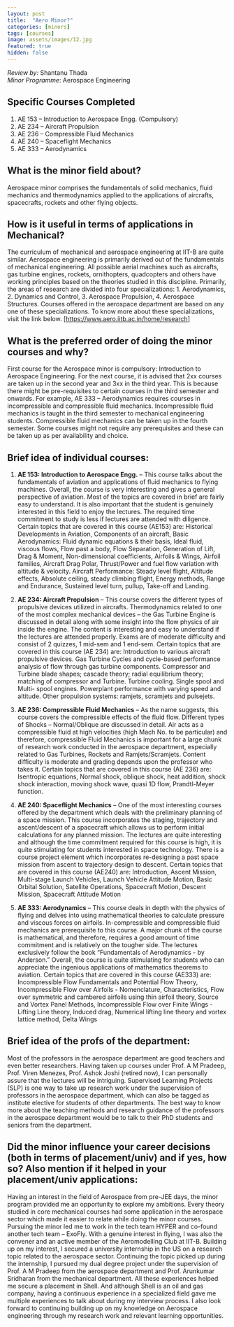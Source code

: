 ```yaml
---
layout: post
title:  "Aero Minor?"
categories: [minors]
tags: [courses]
image: assets/images/12.jpg
featured: true
hidden: false
---
```


*Review by:* Shantanu Thada  
*Minor Programme*: Aerospace Engineering

## Specific Courses Completed
1. AE 153 – Introduction to Aerospace Engg. (Compulsory)
2. AE 234 – Aircraft Propulsion
3. AE 236 – Compressible Fluid Mechanics
4. AE 240 – Spaceflight Mechanics
5. AE 333 – Aerodynamics

## What is the minor field about?
Aerospace minor comprises the fundamentals of solid mechanics, fluid mechanics and thermodynamics applied to the applications of aircrafts, spacecrafts, rockets and other flying objects.

## How is it useful in terms of applications in Mechanical?
The curriculum of mechanical and aerospace engineering at IIT-B are quite similar. Aerospace engineering is primarily derived out of the fundamentals of mechanical engineering. All possible aerial machines such as aircrafts, gas turbine engines, rockets, ornithopters, quadcopters and others have working principles based on the theories studied in this discipline.
Primarily, the areas of research are divided into four specializations: 1. Aerodynamics, 2. Dynamics and Control, 3. Aerospace Propulsion, 4. Aerospace Structures. Courses offered in the aerospace department are based on any one of these specializations. To know more about these specializations, visit the link below.
[https://www.aero.iitb.ac.in/home/research]

## What is the preferred order of doing the minor courses and why?
First course for the Aerospace minor is compulsory: Introduction to Aerospace Engineering. For the next course, it is advised that 2xx courses are taken up in the second year and 3xx in the third year. This is because there might be pre-requisites to certain courses in the third semester and onwards. For example, AE 333 – Aerodynamics requires courses in incompressible and compressible fluid mechanics. Incompressible fluid mechanics is taught in the third semester to mechanical engineering students. Compressible fluid mechanics can be taken up in the fourth semester. Some courses might not require any prerequisites and these can be taken up as per availability and choice.

## Brief idea of individual courses:
1. **AE 153: Introduction to Aerospace Engg.** – This course talks about the fundamentals of aviation and applications of fluid mechanics to flying machines. Overall, the course is very interesting and gives a general perspective of aviation. Most of the topics are covered in brief are fairly easy to understand. It is also important that the student is genuinely interested in this field to enjoy the lectures. The required time commitment to study is less if lectures are attended with diligence.  
Certain topics that are covered in this course (AE153) are: Historical Developments in Aviation, Components of an aircraft, Basic Aerodynamics: Fluid dynamic equations & their basis, Ideal fluid, viscous flows, Flow past a body, Flow Separation, Generation of Lift, Drag & Moment, Non-dimensional coefficients, Airfoils & Wings, Airfoil families, Aircraft Drag Polar, Thrust/Power and fuel flow variation with altitude & velocity. Aircraft Performance: Steady level flight, Altitude effects, Absolute ceiling, steady climbing flight, Energy methods, Range and Endurance, Sustained level turn, pullup, Take-off and Landing.


2. **AE 234: Aircraft Propulsion** – This course covers the different types of propulsive devices utilized in aircrafts. Thermodynamics related to one of the most complex mechanical devices – the Gas Turbine Engine is discussed in detail along with some insight into the flow physics of air inside the engine. The content is interesting and easy to understand if the lectures are attended properly. Exams are of moderate difficulty and consist of 2 quizzes, 1 mid-sem and 1 end-sem.
Certain topics that are covered in this course (AE 234) are:	Introduction to various aircraft propulsive devices. Gas Turbine Cycles and cycle-based performance analysis of flow through gas turbine components. Compressor and Turbine blade shapes; cascade theory; radial equilibrium theory; matching of compressor and Turbine. Turbine cooling. Single spool and Multi- spool engines. Powerplant performance with varying speed and altitude. Other propulsion systems: ramjets, scramjets and pulsejets.


3. **AE 236: Compressible Fluid Mechanics** – As the name suggests, this course covers the compressible effects of the fluid flow. Different types of Shocks – Normal/Oblique are discussed in detail. Air acts as a compressible fluid at high velocities (high Mach No. to be particular) and therefore, compressible Fluid Mechanics is important for a large chunk of research work conducted in the aerospace department, especially related to Gas Turbines, Rockets and Ramjets/Scramjets. Content difficulty is moderate and grading depends upon the professor who takes it.
Certain topics that are covered in this course (AE 236) are: Isentropic equations, Normal shock, oblique shock, heat addition, shock shock interaction, moving shock wave, quasi 1D flow, Prandtl-Meyer function.


4. **AE 240: Spaceflight Mechanics** – One of the most interesting courses offered by the department which deals with the preliminary planning of a space mission. This course incorporates the staging, trajectory and ascent/descent of a spacecraft which allows us to perform initial calculations for any planned mission. The lectures are quite interesting and although the time commitment required for this course is high, it is quite stimulating for students interested in space technology. There is a course project element which incorporates re-designing a past space mission from ascent to trajectory design to descent. 
Certain topics that are covered in this course (AE240) are: Introduction, Ascent Mission, Multi-stage Launch Vehicles, Launch Vehicle Attitude Motion, Basic Orbital Solution, Satellite Operations, Spacecraft Motion, Descent Mission, Spacecraft Attitude Motion


5. **AE 333: Aerodynamics** – This course deals in depth with the physics of flying and delves into using mathematical theories to calculate pressure and viscous forces on airfoils. In-compressible and compressible fluid mechanics are prerequisite to this course. A major chunk of the course is mathematical, and therefore, requires a good amount of time commitment and is relatively on the tougher side. The lectures exclusively follow the book “Fundamentals of Aerodynamics - by Anderson.” Overall, the course is quite stimulating for students who can appreciate the ingenious applications of mathematics theorems to aviation.
Certain topics that are covered in this course (AE333) are: Incompressible Flow Fundamentals and Potential Flow Theory, Incompressible Flow over Airfoils - Nomenclature, Characteristics, Flow over symmetric and cambered airfoils using thin airfoil theory, Source and Vortex Panel Methods, Incompressible Flow over Finite Wings - Lifting Line theory, Induced drag, Numerical lifting line theory and vortex lattice method, Delta Wings


## Brief idea of the profs of the department:
Most of the professors in the aerospace department are good teachers and even better researchers. Having taken up courses under Prof. A M Pradeep, Prof. Viren Menezes, Prof. Ashok Joshi (retired now), I can personally assure that the lectures will be intriguing. Supervised Learning Projects (SLP) is one way to take up research work under the supervision of professors in the aerospace department, which can also be tagged as institute elective for students of other departments. The best way to know more about the teaching methods and research guidance of the professors in the aerospace department would be to talk to their PhD students and seniors from the department. 

## Did the minor influence your career decisions (both in terms of placement/univ) and if yes, how so? Also mention if it helped in your placement/univ applications: 
Having an interest in the field of Aerospace from pre-JEE days, the minor program provided me an opportunity to explore my ambitions. Every theory studied in core mechanical courses had some application in the aerospace sector which made it easier to relate while doing the minor courses. Pursuing the minor led me to work in the tech team HYPER and co-found another tech team – ExoFly. With a genuine interest in flying, I was also the convener and an active member of the Aeromodelling Club at IIT-B. Building up on my interest, I secured a university internship in the US on a research topic related to the aerospace sector. Continuing the topic picked up during the internship, I pursued my dual degree project under the supervision of Prof. A M Pradeep from the aerospace department and Prof. Arunkumar Sridharan from the mechanical department. All these experiences helped me secure a placement in Shell. And although Shell is an oil and gas company, having a continuous experience in a specialized field gave me multiple experiences to talk about during my interview process. I also look forward to continuing building up on my knowledge on Aerospace engineering through my research work and relevant learning opportunities.
